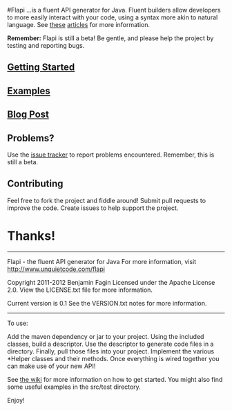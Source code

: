 #Flapi
...is a fluent API generator for Java. Fluent builders allow developers to more easily interact with your code, using a syntax more akin to natural language.
See [these](http://www.unquietcode.com/blog/2011/programming/using-generics-to-build-fluent-apis-in-java) [articles](http://martinfowler.com/bliki/FluentInterface.html)
for more information.

**Remember:** Flapi is still a beta! Be gentle, and please help the project by testing and reporting bugs.

## [Getting Started](https://github.com/UnquietCode/Flapi/wiki/Getting-Started)

## [Examples](https://github.com/UnquietCode/Flapi/wiki/Examples)

## [Blog Post](http://www.unquietcode.com/blog/2012/software/introducing-flapi)

## Problems?
Use the [issue tracker](https://github.com/UnquietCode/Flapi/issues) to report problems encountered. Remember, this is still a beta.

## Contributing
Feel free to fork the project and fiddle around! Submit pull requests to improve the code. Create issues to help support the project.

# Thanks!

-------------------------------------------
Flapi - the fluent API generator for Java
For more information, visit http://www.unquietcode.com/flapi

Copyright 2011-2012 Benjamin Fagin
Licensed under the Apache License 2.0.
View the LICENSE.txt file for more information.

Current version is 0.1
See the VERSION.txt notes for more information.

-------------------------------------------
To use:

Add the maven dependency or jar to your project. Using the included classes,
build a descriptor. Use the descriptor to generate code files in a directory.
Finally, pull those files into your project. Implement the various *Helper
classes and their methods. Once everything is wired together you can make
use of your new API!

See [the wiki](https://github.com/UnquietCode/Flapi/wiki) for more information on how to get started. You might also
find some useful examples in the src/test directory.


Enjoy!